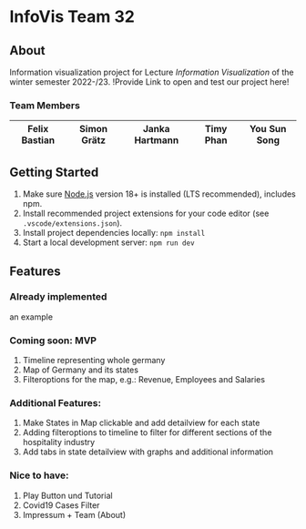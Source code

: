 # InfoVis Team 32

## About
Information visualization project for Lecture *Information Visualization* of the winter semester 2022-/23.
!Provide Link to open and test our project here!

### Team Members
| Felix Bastian | Simon Grätz | Janka Hartmann | Timy Phan | You Sun Song |
|---|---|---|---|---|

## Getting Started
1. Make sure [Node.js](https://nodejs.org/) version 18+ is installed (LTS recommended), includes npm.
2. Install recommended project extensions for your code editor (see `.vscode/extensions.json`).
3. Install project dependencies locally: `npm install`
4. Start a local development server: `npm run dev`

## Features
### Already implemented
an example

### Coming soon: MVP
1. Timeline representing whole germany 
2. Map of Germany and its states
3. Filteroptions for the map, e.g.: Revenue, Employees and Salaries

### Additional Features:
1. Make States in Map clickable and add detailview for each state
2. Adding filteroptions to timeline to filter for different sections of the hospitality industry
3. Add tabs in state detailview with graphs and additional information

### Nice to have:
1. Play Button und Tutorial
2. Covid19 Cases Filter
3. Impressum + Team (About)